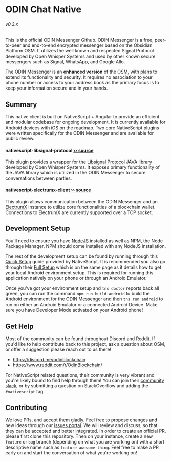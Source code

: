 # ODIN Chat Native

###### v0.3.x

This is the official ODIN Messenger Github. ODIN Messenger is a free, peer-to-peer and end-to-end encrypted messenger based on the Obsidian Platform OSM. It utilizes the well known and respected Signal Protocol developed by Open Whisper Systems and used by other known secure messengers such as Signal, WhatsApp, and Google Allo.

The ODIN Messenger is an **enhanced version** of the OSM, with plans to extend its functionality and security. It requires no association to your phone number or access to your address book as the primary focus is to keep your information secure and in your hands.

## Summary

This native client is built on NativeScript + Angular to provide an efficient and modular codebase for ongoing development. It is currently available for Android devices with iOS on the roadmap. Two core NativeScript plugins were written specifically for the ODIN Messenger and are available for public review.

#### nativescript-libsignal-protocol [›› source](https://github.com/Manbearpixel/nativescript-libsignal-protocol)

This plugin provides a wrapper for the [Libsignal Protocol](https://github.com/signalapp/libsignal-protocol-java/) JAVA library developed by Open Whisper Systems. It exposes primary functionality of the JAVA library which is utilized in the ODIN Messenger to secure conversations between parties.

#### nativescript-electrumx-client [›› source](https://github.com/Manbearpixel/nativescript-electrumx-client)

This plugin allows communication between the ODIN Messenger and an [ElectrumX](https://github.com/kyuupichan/electrumx/) instance to utilize core functionalities of a blockchain wallet. Connections to ElectrumX are currently supported over a TCP socket.

## Development Setup

You'll need to ensure you have [NodeJS](https://nodejs.org/en/download/) installed as well as NPM, the Node Package Manager. NPM should come installed with any NodeJS installation.

The rest of the development setup can be found by running through this [Quick Setup](https://docs.nativescript.org/angular/start/quick-setup) guide provided by NativeScript. It is recommended you also go through their [Full Setup](https://docs.nativescript.org/angular/start/quick-setup#full-setup) which is on the same page as it details how to get your local Android environment setup. This is required for running this application natively on your phone or through an Android Emulator.

Once you've got your environment setup and `tns doctor` reports back all green, you can run the command `npm run build.android` to build the Android environment for the ODIN Messenger and then `tns run android` to run on either an Android Emulator or a connected Android Device. Make sure you have Developer Mode activated on your Android phone!

## Get Help

Most of the community can be found throughout Discord and Reddit. If you'd like to help contribute back to this project, ask a question about OSM, or offer a suggestion please reach out to us there!

- https://discord.me/odinblockchain
- https://www.reddit.com/r/OdinBlockchain/

For NativeScript related questions, their community is very vibrant and you're likely bound to find help through them! You can join their [community slack](http://developer.telerik.com/wp-login.php?action=slack-invitation), or by submitting a question on StackOverflow and adding the `#nativescript` tag.

## Contributing

We love PRs, and accept them gladly. Feel free to propose changes and new ideas through our [issues portal](https://github.com/odinblockchain/odin.messenger/issues). We will review and discuss, so that they can be accepted and better integrated. In order to create an official PR, please first clone this repository. Then on your instance, create a new `feature` or `bug` branch (depending on what you are working on) with a short descriptive name such as `feature-awesome-thing`. Feel free to make a PR early on and start the conversation of what you're working on!
